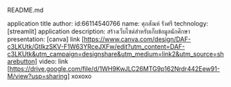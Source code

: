 README.md

application title
author:
id:66114540766
name: ศุภสัณห์ รังศรี
technology: [streamlit]
application description: สร้างเว็บไซด์สำหรับเก็บข้อมูลนักศึกษา
presentation: [canva] link [https://www.canva.com/design/DAF-c3LKUtk/GtIkzSKV-F1W63YRceJXFw/edit?utm_content=DAF-c3LKUtk&utm_campaign=designshare&utm_medium=link2&utm_source=sharebutton]
video: link [https://drive.google.com/file/d/1WH9KwJLC26MTG9p162Nrdr442Eew91-M/view?usp=sharing] 
xoxoxo
